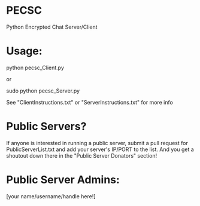 # PECSC
Python Encrypted Chat Server/Client

# Usage:

python pecsc_Client.py

or

sudo python pecsc_Server.py

See "ClientInstructions.txt" or "ServerInstructions.txt" for more info

# Public Servers?
If anyone is interested in running a public server, submit a pull request for PublicServerList.txt and add your server's IP/PORT to the list. And you get a shoutout down there in the "Public Server Donators" section!

# Public Server Admins:
[your name/username/handle here!]
